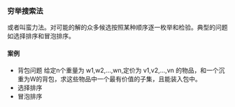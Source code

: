 ### 穷举搜索法
或者叫蛮力法。对可能的解的众多候选按照某种顺序逐一枚举和检验。典型的问题如选择排序和冒泡排序。

#### 案例
* 背包问题 给定n个重量为 w1,w2,...,wn,定价为 v1,v2,...,vn 的物品，和一个沉重为W的背包，求这些物品中一个最有价值的子集，且能装入包中。
* 选择排序
* 冒泡排序